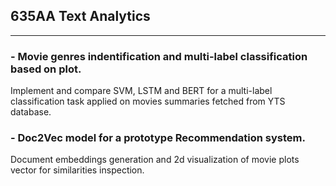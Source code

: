 ## 635AA Text Analytics
***
### - Movie genres indentification and multi-label classification based on plot. 
  Implement and compare SVM, LSTM and BERT for a multi-label classification task applied on movies summaries fetched from YTS database.
### - Doc2Vec model for a prototype Recommendation system.
  Document embeddings generation and 2d visualization of movie plots vector for similarities inspection. 
